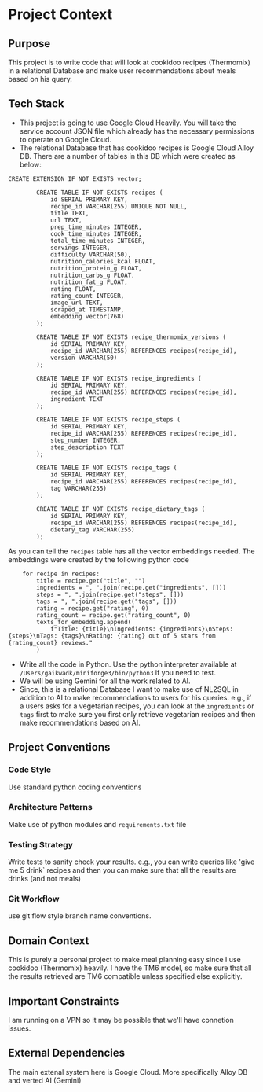 # Project Context

## Purpose
This project is to write code that will look at cookidoo recipes (Thermomix) in a relational Database and make user recommendations about meals based on his query.

## Tech Stack
- This project is going to use Google Cloud Heavily. You will take the service account JSON file which already has the necessary permissions to operate on Google Cloud.
- The relational Database that has cookidoo recipes is Google Cloud Alloy DB. There are a number of tables in this DB which were created as below:
```
CREATE EXTENSION IF NOT EXISTS vector;

        CREATE TABLE IF NOT EXISTS recipes (
            id SERIAL PRIMARY KEY,
            recipe_id VARCHAR(255) UNIQUE NOT NULL,
            title TEXT,
            url TEXT,
            prep_time_minutes INTEGER,
            cook_time_minutes INTEGER,
            total_time_minutes INTEGER,
            servings INTEGER,
            difficulty VARCHAR(50),
            nutrition_calories_kcal FLOAT,
            nutrition_protein_g FLOAT,
            nutrition_carbs_g FLOAT,
            nutrition_fat_g FLOAT,
            rating FLOAT,
            rating_count INTEGER,
            image_url TEXT,
            scraped_at TIMESTAMP,
            embedding vector(768)
        );

        CREATE TABLE IF NOT EXISTS recipe_thermomix_versions (
            id SERIAL PRIMARY KEY,
            recipe_id VARCHAR(255) REFERENCES recipes(recipe_id),
            version VARCHAR(50)
        );

        CREATE TABLE IF NOT EXISTS recipe_ingredients (
            id SERIAL PRIMARY KEY,
            recipe_id VARCHAR(255) REFERENCES recipes(recipe_id),
            ingredient TEXT
        );

        CREATE TABLE IF NOT EXISTS recipe_steps (
            id SERIAL PRIMARY KEY,
            recipe_id VARCHAR(255) REFERENCES recipes(recipe_id),
            step_number INTEGER,
            step_description TEXT
        );

        CREATE TABLE IF NOT EXISTS recipe_tags (
            id SERIAL PRIMARY KEY,
            recipe_id VARCHAR(255) REFERENCES recipes(recipe_id),
            tag VARCHAR(255)
        );

        CREATE TABLE IF NOT EXISTS recipe_dietary_tags (
            id SERIAL PRIMARY KEY,
            recipe_id VARCHAR(255) REFERENCES recipes(recipe_id),
            dietary_tag VARCHAR(255)
        );
```
As you can tell the `recipes` table has all the vector embeddings needed. The embeddings were created by the following python code
```
    for recipe in recipes:
        title = recipe.get("title", "")
        ingredients = ", ".join(recipe.get("ingredients", []))
        steps = ", ".join(recipe.get("steps", []))
        tags = ", ".join(recipe.get("tags", []))
        rating = recipe.get("rating", 0)
        rating_count = recipe.get("rating_count", 0)
        texts_for_embedding.append(
            f"Title: {title}\nIngredients: {ingredients}\nSteps: {steps}\nTags: {tags}\nRating: {rating} out of 5 stars from {rating_count} reviews."
        )
```
- Write all the code in Python. Use the python interpreter available at `/Users/gaikwadk/miniforge3/bin/python3` if you need to test.
- We will be using Gemini for all the work related to AI.
- Since, this is a relational Database I want to make use of NL2SQL in addition to AI to make recommendations to users for his queries. e.g., if a users asks for a vegetarian recipes, you can look at the `ingredients` or `tags` first to make sure you first only retrieve vegetarian recipes and then make recommendations based on AI.

## Project Conventions

### Code Style
Use standard python coding conventions

### Architecture Patterns
Make use of python modules and `requirements.txt` file

### Testing Strategy
Write tests to sanity check your results. e.g., you can write queries like 'give me 5 drink` recipes and then you can make sure that all the results are drinks (and not meals)

### Git Workflow
use git flow style branch name conventions.

## Domain Context
This is purely a personal project to make meal planning easy since I use cookidoo (Thermomix) heavily. I have the TM6 model, so make sure that all the results retrieved are TM6 compatible unless specified else explicitly.

## Important Constraints
I am running on a VPN so it may be possible that we'll have connetion issues.

## External Dependencies
The main extenal system here is Google Cloud. More specifically Alloy DB and verted AI (Gemini)
